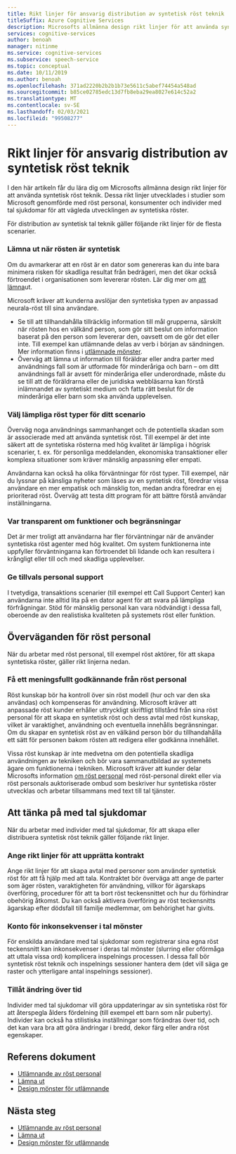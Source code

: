 ```yaml
---
title: Rikt linjer för ansvarig distribution av syntetisk röst teknik
titleSuffix: Azure Cognitive Services
description: Microsofts allmänna design rikt linjer för att använda syntetisk röst teknik. De här utvecklades i studier som Microsoft genomförde med röst personal, konsumenter, och för användare med tal sjukdomar för att vägleda utvecklingen av syntetisk röst.
services: cognitive-services
author: benoah
manager: nitinme
ms.service: cognitive-services
ms.subservice: speech-service
ms.topic: conceptual
ms.date: 10/11/2019
ms.author: benoah
ms.openlocfilehash: 371ad2220b2b2b1b73e5611c5abef74454a548ad
ms.sourcegitcommit: b85ce02785edc13d7fb8eba29ea8027e614c52a2
ms.translationtype: MT
ms.contentlocale: sv-SE
ms.lasthandoff: 02/03/2021
ms.locfileid: "99508277"
---
```

# <a name="guidelines-for-responsible-deployment-of-synthetic-voice-technology"></a>Rikt linjer för ansvarig distribution av syntetisk röst teknik

I den här artikeln får du lära dig om Microsofts allmänna design rikt linjer för att använda syntetisk röst teknik. Dessa rikt linjer utvecklades i studier som Microsoft genomförde med röst personal, konsumenter och individer med tal sjukdomar för att vägleda utvecklingen av syntetiska röster.

För distribution av syntetisk tal teknik gäller följande rikt linjer för de flesta scenarier.

### <a name="disclose-when-the-voice-is-synthetic"></a>Lämna ut när rösten är syntetisk
Om du avmarkerar att en röst är en dator som genereras kan du inte bara minimera risken för skadliga resultat från bedrägeri, men det ökar också förtroendet i organisationen som levererar rösten. Lär dig mer om [att lämna](concepts-disclosure-guidelines.md)ut.

Microsoft kräver att kunderna avslöjar den syntetiska typen av anpassad neurala-röst till sina användare. 
* Se till att tillhandahålla tillräcklig information till mål grupperna, särskilt när rösten hos en välkänd person, som gör sitt beslut om information baserat på den person som levererar den, oavsett om de gör det eller inte.  Till exempel kan utlämnande delas av verb i början av sändningen. Mer information finns i [utlämnade mönster](concepts-disclosure-patterns.md).   
* Överväg att lämna ut information till föräldrar eller andra parter med användnings fall som är utformade för minderåriga och barn – om ditt användnings fall är avsett för minderåriga eller underordnade, måste du se till att de föräldrarna eller de juridiska webbläsarna kan förstå inlämnandet av syntetiskt medium och fatta rätt beslut för de minderåriga eller barn som ska använda upplevelsen. 

### <a name="select-appropriate-voice-types-for-your-scenario"></a>Välj lämpliga röst typer för ditt scenario
Överväg noga användnings sammanhanget och de potentiella skadan som är associerade med att använda syntetisk röst. Till exempel är det inte säkert att de syntetiska rösterna med hög kvalitet är lämpliga i högrisk scenarier, t. ex. för personliga meddelanden, ekonomiska transaktioner eller komplexa situationer som kräver mänsklig anpassning eller empati. 

Användarna kan också ha olika förväntningar för röst typer. Till exempel, när du lyssnar på känsliga nyheter som läses av en syntetisk röst, föredrar vissa användare en mer empatisk och mänsklig ton, medan andra föredrar en ej prioriterad röst. Överväg att testa ditt program för att bättre förstå användar inställningarna.

### <a name="be-transparent-about-capabilities-and-limitations"></a>Var transparent om funktioner och begränsningar
Det är mer troligt att användarna har fler förväntningar när de använder syntetiska röst agenter med hög kvalitet. Om system funktionerna inte uppfyller förväntningarna kan förtroendet bli lidande och kan resultera i krångligt eller till och med skadliga upplevelser.

### <a name="provide-optional-human-support"></a>Ge tillvals personal support
I tvetydiga, transaktions scenarier (till exempel ett Call Support Center) kan användarna inte alltid lita på en dator agent för att svara på lämpliga förfrågningar. Stöd för mänsklig personal kan vara nödvändigt i dessa fall, oberoende av den realistiska kvaliteten på systemets röst eller funktion.

## <a name="considerations-for-voice-talent"></a>Överväganden för röst personal
När du arbetar med röst personal, till exempel röst aktörer, för att skapa syntetiska röster, gäller rikt linjerna nedan.

### <a name="obtain-meaningful-consent-from-voice-talent"></a>Få ett meningsfullt godkännande från röst personal
Röst kunskap bör ha kontroll över sin röst modell (hur och var den ska användas) och kompenseras för användning. Microsoft kräver att anpassade röst kunder erhåller uttryckligt skriftligt tillstånd från sina röst personal för att skapa en syntetisk röst och dess avtal med röst kunskap, vilket är varaktighet, användning och eventuella innehålls begränsningar.  Om du skapar en syntetisk röst av en välkänd person bör du tillhandahålla ett sätt för personen bakom rösten att redigera eller godkänna innehållet.

Vissa röst kunskap är inte medvetna om den potentiella skadliga användningen av tekniken och bör vara sammanutbildad av systemets ägare om funktionerna i tekniken. Microsoft kräver att kunder delar Microsofts information [om röst personal](/legal/cognitive-services/speech-service/disclosure-voice-talent) med röst-personal direkt eller via röst personals auktoriserade ombud som beskriver hur syntetiska röster utvecklas och arbetar tillsammans med text till tal tjänster.

## <a name="considerations-for-those-with-speech-disorders"></a>Att tänka på med tal sjukdomar
När du arbetar med individer med tal sjukdomar, för att skapa eller distribuera syntetisk röst teknik gäller följande rikt linjer.

### <a name="provide-guidelines-to-establish-contracts"></a>Ange rikt linjer för att upprätta kontrakt
Ange rikt linjer för att skapa avtal med personer som använder syntetisk röst för att få hjälp med att tala. Kontraktet bör överväga att ange de parter som äger rösten, varaktigheten för användning, villkor för ägarskaps överföring, procedurer för att ta bort röst teckensnittet och hur du förhindrar obehörig åtkomst. Du kan också aktivera överföring av röst teckensnitts ägarskap efter dödsfall till familje medlemmar, om behörighet har givits.

### <a name="account-for-inconsistencies-in-speech-patterns"></a>Konto för inkonsekvenser i tal mönster
För enskilda användare med tal sjukdomar som registrerar sina egna röst teckensnitt kan inkonsekvenser i deras tal mönster (slurring eller oförmåga att uttala vissa ord) komplicera inspelnings processen. I dessa fall bör syntetisk röst teknik och inspelnings sessioner hantera dem (det vill säga ge raster och ytterligare antal inspelnings sessioner).

### <a name="allow-modification-over-time"></a>Tillåt ändring över tid
Individer med tal sjukdomar vill göra uppdateringar av sin syntetiska röst för att återspegla ålders fördelning (till exempel ett barn som når puberty). Individer kan också ha stilistiska inställningar som förändras över tid, och det kan vara bra att göra ändringar i bredd, dekor färg eller andra röst egenskaper.


## <a name="reference-docs"></a>Referens dokument

* [Utlämnande av röst personal](/legal/cognitive-services/speech-service/disclosure-voice-talent)
* [Lämna ut](concepts-disclosure-guidelines.md)
* [Design mönster för utlämnande](concepts-disclosure-patterns.md)

## <a name="next-steps"></a>Nästa steg

* [Utlämnande av röst personal](/legal/cognitive-services/speech-service/disclosure-voice-talent)
* [Lämna ut](concepts-disclosure-guidelines.md)
* [Design mönster för utlämnande](concepts-disclosure-patterns.md)
